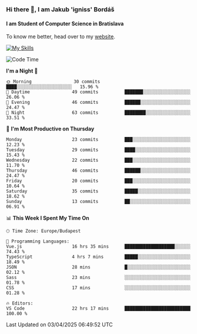 ### Hi there 👋, I am Jakub 'igniss' Bordáš

#### I am Student of Computer Science in Bratislava
To know me better, head over to my [website](https://bordas.sk).

[![My Skills](https://skillicons.dev/icons?i=js,typescript,html,css,figma,svelte,vue,next,postgresql,nest,express,nodejs)](https://bordas.sk)


<!--START_SECTION:waka-->
![Code Time](http://img.shields.io/badge/Code%20Time-1%2C784%20hrs%2033%20mins-blue)

**I'm a Night 🦉** 

```text
🌞 Morning                30 commits          ████░░░░░░░░░░░░░░░░░░░░░   15.96 % 
🌆 Daytime                49 commits          ███████░░░░░░░░░░░░░░░░░░   26.06 % 
🌃 Evening                46 commits          ██████░░░░░░░░░░░░░░░░░░░   24.47 % 
🌙 Night                  63 commits          ████████░░░░░░░░░░░░░░░░░   33.51 % 
```
📅 **I'm Most Productive on Thursday** 

```text
Monday                   23 commits          ███░░░░░░░░░░░░░░░░░░░░░░   12.23 % 
Tuesday                  29 commits          ████░░░░░░░░░░░░░░░░░░░░░   15.43 % 
Wednesday                22 commits          ███░░░░░░░░░░░░░░░░░░░░░░   11.70 % 
Thursday                 46 commits          ██████░░░░░░░░░░░░░░░░░░░   24.47 % 
Friday                   20 commits          ███░░░░░░░░░░░░░░░░░░░░░░   10.64 % 
Saturday                 35 commits          █████░░░░░░░░░░░░░░░░░░░░   18.62 % 
Sunday                   13 commits          ██░░░░░░░░░░░░░░░░░░░░░░░   06.91 % 
```


📊 **This Week I Spent My Time On** 

```text
🕑︎ Time Zone: Europe/Budapest

💬 Programming Languages: 
Vue.js                   16 hrs 35 mins      ███████████████████░░░░░░   74.43 % 
TypeScript               4 hrs 7 mins        █████░░░░░░░░░░░░░░░░░░░░   18.49 % 
JSON                     28 mins             █░░░░░░░░░░░░░░░░░░░░░░░░   02.12 % 
Sass                     23 mins             ░░░░░░░░░░░░░░░░░░░░░░░░░   01.78 % 
CSS                      17 mins             ░░░░░░░░░░░░░░░░░░░░░░░░░   01.28 % 

🔥 Editors: 
VS Code                  22 hrs 17 mins      █████████████████████████   100.00 % 
```


 Last Updated on 03/04/2025 06:49:52 UTC
<!--END_SECTION:waka-->
